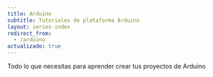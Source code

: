 ```yaml
---
title: Arduino
subtitle: Tutoriales de plataforma Arduino
layout: series-index
redirect_from:
  - /arduino
actualizado: true
---
```


Todo lo que necesitas para aprender crear tus proyectos de Arduino
